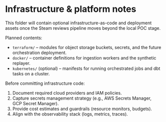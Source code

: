 # Infrastructure & platform notes

This folder will contain optional infrastructure-as-code and deployment assets
once the Steam reviews pipeline moves beyond the local POC stage.

Planned contents:

* `terraform/` – modules for object storage buckets, secrets, and the future
  orchestration deployment.
* `docker/` – container definitions for ingestion workers and the synthetic
  replayer.
* `kubernetes/` (optional) – manifests for running orchestrated jobs and dbt
  tasks on a cluster.

Before committing infrastructure code:

1. Document required cloud providers and IAM policies.
2. Capture secrets management strategy (e.g., AWS Secrets Manager, GCP Secret
   Manager).
3. Provide cost estimates and guardrails (resource monitors, budgets).
4. Align with the observability stack (logs, metrics, traces).
